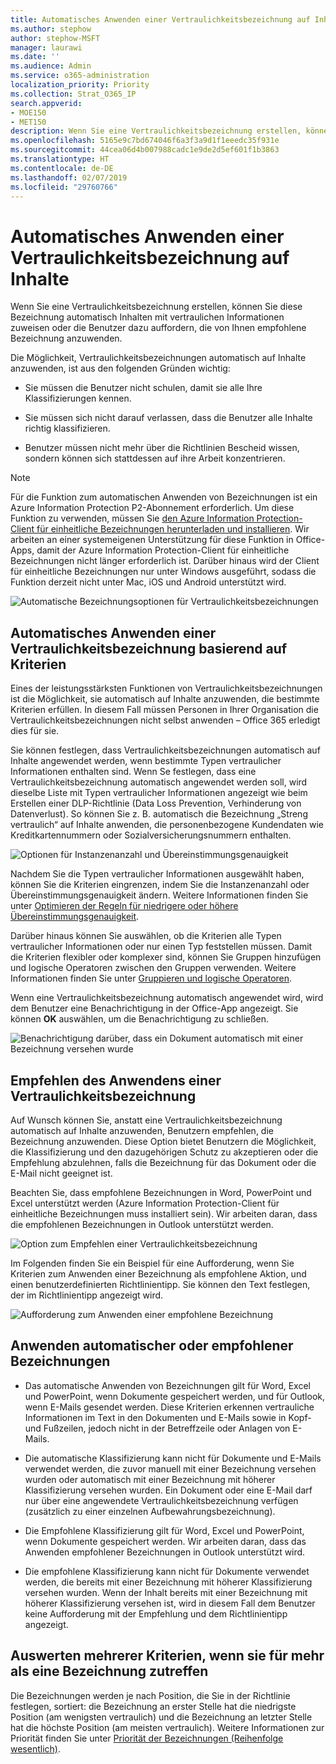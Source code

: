 ```yaml
---
title: Automatisches Anwenden einer Vertraulichkeitsbezeichnung auf Inhalte
ms.author: stephow
author: stephow-MSFT
manager: laurawi
ms.date: ''
ms.audience: Admin
ms.service: o365-administration
localization_priority: Priority
ms.collection: Strat_O365_IP
search.appverid:
- MOE150
- MET150
description: Wenn Sie eine Vertraulichkeitsbezeichnung erstellen, können Sie eine Bezeichnung automatisch einem Dokument oder einer E-Mail zuweisen oder die Benutzer dazu auffordern, die von Ihnen empfohlene Bezeichnung auszuwählen.
ms.openlocfilehash: 5165e9c7bd674046f6a3f3a9d1f1eeedc35f931e
ms.sourcegitcommit: 44cea06d4b007988cadc1e9de2d5ef601f1b3863
ms.translationtype: HT
ms.contentlocale: de-DE
ms.lasthandoff: 02/07/2019
ms.locfileid: "29760766"
---
```

# <a name="apply-a-sensitivity-label-to-content-automatically"></a>Automatisches Anwenden einer Vertraulichkeitsbezeichnung auf Inhalte

Wenn Sie eine Vertraulichkeitsbezeichnung erstellen, können Sie diese Bezeichnung automatisch Inhalten mit vertraulichen Informationen zuweisen oder die Benutzer dazu auffordern, die von Ihnen empfohlene Bezeichnung anzuwenden.

Die Möglichkeit, Vertraulichkeitsbezeichnungen automatisch auf Inhalte anzuwenden, ist aus den folgenden Gründen wichtig:

- Sie müssen die Benutzer nicht schulen, damit sie alle Ihre Klassifizierungen kennen.

- Sie müssen sich nicht darauf verlassen, dass die Benutzer alle Inhalte richtig klassifizieren.

- Benutzer müssen nicht mehr über die Richtlinien Bescheid wissen, sondern können sich stattdessen auf ihre Arbeit konzentrieren.

> [!NOTE]
> Für die Funktion zum automatischen Anwenden von Bezeichnungen ist ein Azure Information Protection P2-Abonnement erforderlich. Um diese Funktion zu verwenden, müssen Sie [den Azure Information Protection-Client für einheitliche Bezeichnungen herunterladen und installieren](https://docs.microsoft.com/de-DE/azure/information-protection/rms-client/install-unifiedlabelingclient-app). Wir arbeiten an einer systemeigenen Unterstützung für diese Funktion in Office-Apps, damit der Azure Information Protection-Client für einheitliche Bezeichnungen nicht länger erforderlich ist. Darüber hinaus wird der Client für einheitliche Bezeichnungen nur unter Windows ausgeführt, sodass die Funktion derzeit nicht unter Mac, iOS und Android unterstützt wird.

![Automatische Bezeichnungsoptionen für Vertraulichkeitsbezeichnungen](media/Sensitivity_labels_Auto_labeling_options.png)

## <a name="apply-a-sensitivity-label-automatically-based-on-conditions"></a>Automatisches Anwenden einer Vertraulichkeitsbezeichnung basierend auf Kriterien

Eines der leistungsstärksten Funktionen von Vertraulichkeitsbezeichnungen ist die Möglichkeit, sie automatisch auf Inhalte anzuwenden, die bestimmte Kriterien erfüllen. In diesem Fall müssen Personen in Ihrer Organisation die Vertraulichkeitsbezeichnungen nicht selbst anwenden – Office 365 erledigt dies für sie.
   
Sie können festlegen, dass Vertraulichkeitsbezeichnungen automatisch auf Inhalte angewendet werden, wenn bestimmte Typen vertraulicher Informationen enthalten sind. Wenn Se festlegen, dass eine Vertraulichkeitsbezeichnung automatisch angewendet werden soll, wird dieselbe Liste mit Typen vertraulicher Informationen angezeigt wie beim Erstellen einer DLP-Richtlinie (Data Loss Prevention, Verhinderung von Datenverlust). So können Sie z. B. automatisch die Bezeichnung „Streng vertraulich“ auf Inhalte anwenden, die personenbezogene Kundendaten wie Kreditkartennummern oder Sozialversicherungsnummern enthalten. 

![Optionen für Instanzenanzahl und Übereinstimmungsgenauigkeit](media/Sensitivity_labels_instance_count_match_accuracy.png)

Nachdem Sie die Typen vertraulicher Informationen ausgewählt haben, können Sie die Kriterien eingrenzen, indem Sie die Instanzenanzahl oder Übereinstimmungsgenauigkeit ändern. Weitere Informationen finden Sie unter [Optimieren der Regeln für niedrigere oder höhere Übereinstimmungsgenauigkeit](data-loss-prevention-policies.md#tuning-rules-to-make-them-easier-or-harder-to-match).

Darüber hinaus können Sie auswählen, ob die Kriterien alle Typen vertraulicher Informationen oder nur einen Typ feststellen müssen. Damit die Kriterien flexibler oder komplexer sind, können Sie Gruppen hinzufügen und logische Operatoren zwischen den Gruppen verwenden. Weitere Informationen finden Sie unter [Gruppieren und logische Operatoren](data-loss-prevention-policies.md#grouping-and-logical-operators).

Wenn eine Vertraulichkeitsbezeichnung automatisch angewendet wird, wird dem Benutzer eine Benachrichtigung in der Office-App angezeigt. Sie können **OK** auswählen, um die Benachrichtigung zu schließen.

![Benachrichtigung darüber, dass ein Dokument automatisch mit einer Bezeichnung versehen wurde](media/sensitivity_labels_msg_doc_was_auto_labeled.PNG)

## <a name="recommend-that-the-user-apply-a-sensitivity-label"></a>Empfehlen des Anwendens einer Vertraulichkeitsbezeichnung

Auf Wunsch können Sie, anstatt eine Vertraulichkeitsbezeichnung automatisch auf Inhalte anzuwenden, Benutzern empfehlen, die Bezeichnung anzuwenden. Diese Option bietet Benutzern die Möglichkeit, die Klassifizierung und den dazugehörigen Schutz zu akzeptieren oder die Empfehlung abzulehnen, falls die Bezeichnung für das Dokument oder die E-Mail nicht geeignet ist.

Beachten Sie, dass empfohlene Bezeichnungen in Word, PowerPoint und Excel unterstützt werden (Azure Information Protection-Client für einheitliche Bezeichnungen muss installiert sein). Wir arbeiten daran, dass die empfohlenen Bezeichnungen in Outlook unterstützt werden.

![Option zum Empfehlen einer Vertraulichkeitsbezeichnung](media/Sensitivity_labels_Recommended_label_option.png)

Im Folgenden finden Sie ein Beispiel für eine Aufforderung, wenn Sie Kriterien zum Anwenden einer Bezeichnung als empfohlene Aktion, und einen benutzerdefinierten Richtlinientipp. Sie können den Text festlegen, der im Richtlinientipp angezeigt wird.

![Aufforderung zum Anwenden einer empfohlene Bezeichnung](media/Sensitivity_label_Prompt_for_required_label.png)

## <a name="how-automatic-or-recommended-labels-are-applied"></a>Anwenden automatischer oder empfohlener Bezeichnungen

- Das automatische Anwenden von Bezeichnungen gilt für Word, Excel und PowerPoint, wenn Dokumente gespeichert werden, und für Outlook, wenn E-Mails gesendet werden. Diese Kriterien erkennen vertrauliche Informationen im Text in den Dokumenten und E-Mails sowie in Kopf-und Fußzeilen, jedoch nicht in der Betreffzeile oder Anlagen von E-Mails.

- Die automatische Klassifizierung kann nicht für Dokumente und E-Mails verwendet werden, die zuvor manuell mit einer Bezeichnung versehen wurden oder automatisch mit einer Bezeichnung mit höherer Klassifizierung versehen wurden. Ein Dokument oder eine E-Mail darf nur über eine angewendete Vertraulichkeitsbezeichnung verfügen (zusätzlich zu einer einzelnen Aufbewahrungsbezeichnung).

- Die Empfohlene Klassifizierung gilt für Word, Excel und PowerPoint, wenn Dokumente gespeichert werden. Wir arbeiten daran, dass das Anwenden empfohlener Bezeichnungen in Outlook unterstützt wird.

- Die empfohlene Klassifizierung kann nicht für Dokumente verwendet werden, die bereits mit einer Bezeichnung mit höherer Klassifizierung versehen wurden. Wenn der Inhalt bereits mit einer Bezeichnung mit höherer Klassifizierung versehen ist, wird in diesem Fall dem Benutzer keine Aufforderung mit der Empfehlung und dem Richtlinientipp angezeigt.

## <a name="how-multiple-conditions-are-evaluated-when-they-apply-to-more-than-one-label"></a>Auswerten mehrerer Kriterien, wenn sie für mehr als eine Bezeichnung zutreffen

Die Bezeichnungen werden je nach Position, die Sie in der Richtlinie festlegen, sortiert: die Bezeichnung an erster Stelle hat die niedrigste Position (am wenigsten vertraulich) und die Bezeichnung an letzter Stelle hat die höchste Position (am meisten vertraulich). Weitere Informationen zur Priorität finden Sie unter [Priorität der Bezeichnungen (Reihenfolge wesentlich)](sensitivity-labels.md#label-priority-order-matters).